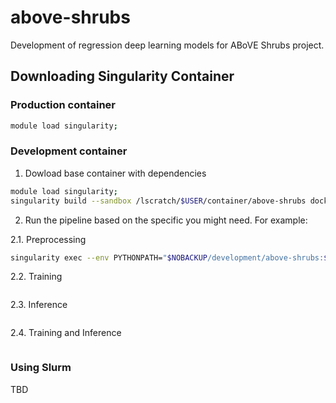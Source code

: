 # above-shrubs

Development of regression deep learning models for ABoVE Shrubs project.

## Downloading Singularity Container

### Production container

```bash
module load singularity;
```

### Development container

1. Dowload base container with dependencies

```bash
module load singularity;
singularity build --sandbox /lscratch/$USER/container/above-shrubs docker://nasanccs/above-shrubs:latest
```

2. Run the pipeline based on the specific you might need. For example:

2.1. Preprocessing

```bash
singularity exec --env PYTHONPATH="$NOBACKUP/development/above-shrubs:$NOBACKUP/development/tensorflow-caney" --nv -B /explore/nobackup/projects/ilab,/explore/nobackup/projects/3sl,$NOBACKUP,/lscratch,/explore/nobackup/people /lscratch/$USER/container/tensorflow-caney python $NOBACKUP/development/above-shrubs/above_shrubs/view/chm_pipeline_cnn.py
```

2.2. Training

```bash
```

2.3. Inference

```bash
```

2.4. Training and Inference

```bash
```

### Using Slurm

TBD

